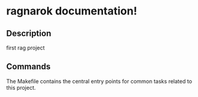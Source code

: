 # ragnarok documentation!

## Description

first rag project

## Commands

The Makefile contains the central entry points for common tasks related to this project.

